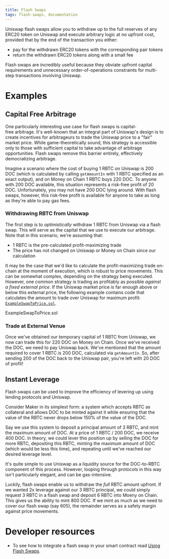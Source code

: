 ```yaml
---
title: Flash Swaps
tags: flash-swaps, documentation
---
```


Uniswap flash swaps allow you to withdraw up to the full reserves of any ERC20 token on Uniswap and execute arbitrary logic at no upfront cost, provided that by the end of the transaction you either:

- pay for the withdrawn ERC20 tokens with the corresponding pair tokens
- return the withdrawn ERC20 tokens along with a small fee

Flash swaps are incredibly useful because they obviate upfront capital requirements and unnecessary order-of-operations constraints for multi-step transactions involving Uniswap.

# Examples

## Capital Free Arbitrage

One particularly interesting use case for flash swaps is capital-free arbitrage. It's well-known that an integral part of Uniswap's design is to create incentives for arbitrageurs to trade the Uniswap price to a "fair" market price. While game-theoretically sound, this strategy is accessible only to those with sufficient capital to take advantage of arbitrage opportunities. Flash swaps remove this barrier entirely, effectively democratizing arbitrage.

Imagine a scenario where the cost of buying 1 RBTC on Uniswap is 200 DOC (which is calculated by calling `getAmountIn` with 1 RBTC specified as an exact output), and on Money on Chain 1 RBTC buys 220 DOC. To anyone with 200 DOC available, this situation represents a risk-free profit of 20 DOC. Unfortunately, you may not have 200 DOC lying around. With flash swaps, however, this risk-free profit is available for anyone to take as long as they're able to pay gas fees.

### Withdrawing RBTC from Uniswap

The first step is to _optimistically_ withdraw 1 RBTC from Uniswap via a flash swap. This will serve as the capital that we use to execute our arbitrage. Note that in this scenario, we're assuming that:

- 1 RBTC is the pre-calculated profit-maximizing trade
- The price has not changed on Uniswap or Money on Chain since our calculation

It may be the case that we'd like to calculate the profit-maximizing trade on-chain at the moment of execution, which is robust to price movements. This can be somewhat complex, depending on the strategy being executed. However, one common strategy is trading as profitably as possible _against a fixed external price_. If the Uniswap market price is far enough above or below this external price, the following example contains code that calculates the amount to trade over Uniswap for maximum profit: [`ExampleSwapToPrice.sol`](https://github.com/Uniswap/uniswap-v2-periphery/blob/master/contracts/examples/ExampleSwapToPrice.sol).

<Github href="https://github.com/Uniswap/uniswap-v2-periphery/blob/master/contracts/examples/ExampleSwapToPrice.sol">ExampleSwapToPrice.sol</Github>

### Trade at External Venue

Once we've obtained our temporary capital of 1 RBTC from Uniswap, we now can trade this for 220 DOC on Money on Chain. Once we've received the DOC, we need to pay Uniswap back. We've mentioned that the amount required to cover 1 RBTC is 200 DOC, calculated via `getAmountIn`. So, after sending 200 of the DOC back to the Uniswap pair, you're left with 20 DOC of profit!

## Instant Leverage

Flash swaps can be used to improve the efficiency of levering up using lending protocols and Uniswap.

Consider Maker in its simplest form: a system which accepts RBTC as collateral and allows DOC to be minted against it while ensuring that the value of the RBTC never drops below 150% of the value of the DOC.

Say we use this system to deposit a principal amount of 3 RBTC, and mint the maximum amount of DOC. At a price of 1 RBTC / 200 DOC, we receive 400 DOC. In theory, we could lever this position up by selling the DOC for more RBTC, depositing this RBTC, minting the maximum amount of DOC (which would be less this time), and repeating until we've reached our desired leverage level.

It's quite simple to use Uniswap as a liquidity source for the DOC-to-RBTC component of this process. However, looping through protocols in this way isn't particularly elegant, and can be gas-intensive.

Luckily, flash swaps enable us to withdraw the _full_ RBTC amount upfront. If we wanted 2x leverage against our 3 RBTC principal, we could simply request 3 RBTC in a flash swap and deposit 6 RBTC into Moeny on Chain. This gives us the ability to mint 800 DOC. If we mint as much as we need to cover our flash swap (say 605), the remainder serves as a safety margin against price movements.

# Developer resources

- To see how to integrate a flash swap in your smart contract read [Using Flash Swaps](/docs/v2/smart-contract-integration/using-flash-swaps/).
